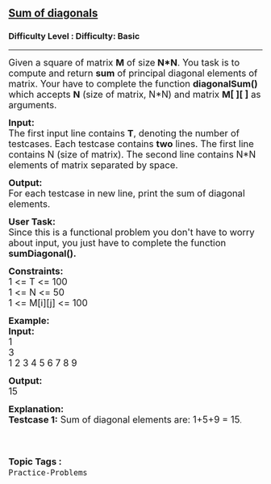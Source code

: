 <h2><a href="https://www.geeksforgeeks.org/problems/sum-of-diagonals-1587115621/1?page=6&difficulty=Basic&status=unsolved,attempted&sortBy=accuracy">Sum of diagonals</a></h2><h3>Difficulty Level : Difficulty: Basic</h3><hr><div class="problems_problem_content__Xm_eO"><p><span style="font-size: 18px;">Given a square of matrix <strong>M</strong> of size<strong> N*N</strong>. You task is to compute and return <strong>sum</strong> of principal diagonal elements of matrix. Your have to complete the function <strong>diagonalSum() </strong>which accepts <strong>N</strong> (size of matrix, N*N) and matrix <strong>M[ ][ ]</strong> as arguments.</span></p>
<p><span style="font-size: 18px;"><strong>Input:</strong><br>The first input line contains <strong>T</strong>, denoting the number of testcases. Each testcase contains <strong>two</strong> lines. The first line contains N (size of matrix). The second line contains N*N elements of matrix separated by space.</span></p>
<p><span style="font-size: 18px;"><strong>Output:</strong><br>For each testcase in new line, print the sum of diagonal elements.</span></p>
<p><span style="font-size: 18px;"><strong>User Task:</strong><br>Since this is a functional problem you don't have to worry about input, you just have to complete the function <strong>sumDiagonal().</strong></span></p>
<p><span style="font-size: 18px;"><strong>Constraints:</strong><br>1 &lt;= T &lt;= 100<br>1 &lt;= N &lt;= 50<br>1 &lt;= M[i][j] &lt;= 100</span></p>
<p><span style="font-size: 18px;"><strong>Example:<br>Input:</strong><br>1<br>3<br>1 2 3 4 5 6 7 8 9</span></p>
<p><span style="font-size: 18px;"><strong>Output:</strong><br>15</span></p>
<p><span style="font-size: 18px;"><strong>Explanation:<br>Testcase 1:</strong> Sum of diagonal elements are: 1+5+9 = 15</span>.<br>&nbsp;</p></div><br><p><span style=font-size:18px><strong>Topic Tags : </strong><br><code>Practice-Problems</code>&nbsp;